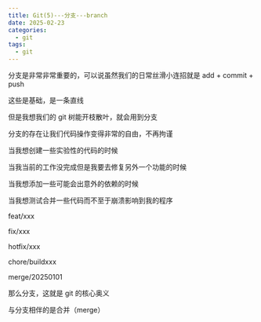 ```yaml
---
title: Git(5)---分支---branch
date: 2025-02-23
categories:
  - git
tags:
  - git
---
```

分支是非常非常重要的，可以说虽然我们的日常丝滑小连招就是 add + commit + push

这些是基础，是一条直线

但是我想我们的 git 树能开枝散叶，就会用到分支

分支的存在让我们代码操作变得非常的自由，不再拘谨

当我想创建一些实验性的代码的时候

当我当前的工作没完成但是我要去修复另外一个功能的时候

当我想添加一些可能会出意外的依赖的时候

当我想测试合并一些代码而不至于崩溃影响到我的程序

feat/xxx

fix/xxx

hotfix/xxx

chore/buildxxx

merge/20250101


那么分支，这就是 git 的核心奥义

与分支相伴的是合并（merge）

